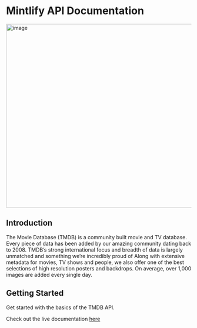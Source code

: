 # Mintlify API Documentation

<img width="1000" height="500" alt="image" src="https://pbs.twimg.com/profile_images/1243623122089041920/gVZIvphd_400x400.jpg" />

## Introduction

The Movie Database (TMDB) is a community built movie and TV database. Every piece of data has been added by our amazing community dating back to 2008. TMDB’s strong international focus and breadth of data is largely unmatched and something we’re incredibly proud of Along with extensive metadata for movies, TV shows and people, we also offer one of the best selections of high resolution posters and backdrops. On average, over 1,000 images are added every single day.

## Getting Started
Get started with the basics of the TMDB API.

Check out the live documentation [here](https://iqma-31aad55c.mintlify.app/api-reference/introduction)
